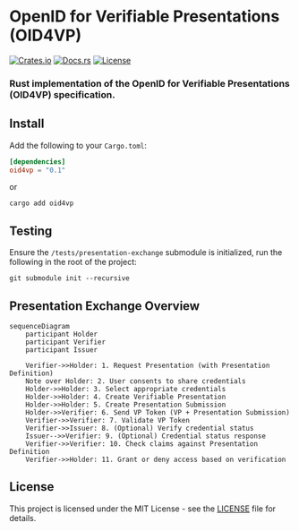 # OpenID for Verifiable Presentations (OID4VP)

[![Crates.io](https://img.shields.io/crates/v/oid4vp)](https://crates.io/crates/oid4vp)
[![Docs.rs](https://docs.rs/oid4vp/badge.svg)](https://docs.rs/oid4vp)
[![License](https://img.shields.io/badge/License-MIT-blue.svg)](https://opensource.org/licenses/MIT)

### Rust implementation of the OpenID for Verifiable Presentations (OID4VP) specification.


## Install

Add the following to your `Cargo.toml`:

```toml
[dependencies]
oid4vp = "0.1"
```

or

```shell
cargo add oid4vp
```

## Testing

Ensure the `/tests/presentation-exchange` submodule is initialized, run the following in the root of the project:

```shell
git submodule init --recursive
```


## Presentation Exchange Overview

```mermaid
sequenceDiagram
    participant Holder
    participant Verifier
    participant Issuer

    Verifier->>Holder: 1. Request Presentation (with Presentation Definition)
    Note over Holder: 2. User consents to share credentials
    Holder->>Holder: 3. Select appropriate credentials
    Holder->>Holder: 4. Create Verifiable Presentation
    Holder->>Holder: 5. Create Presentation Submission
    Holder->>Verifier: 6. Send VP Token (VP + Presentation Submission)
    Verifier->>Verifier: 7. Validate VP Token
    Verifier->>Issuer: 8. (Optional) Verify credential status
    Issuer-->>Verifier: 9. (Optional) Credential status response
    Verifier->>Verifier: 10. Check claims against Presentation Definition
    Verifier->>Holder: 11. Grant or deny access based on verification
```


## License

This project is licensed under the MIT License - see the [LICENSE](LICENSE) file for details.
